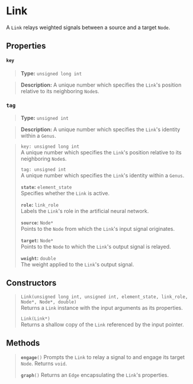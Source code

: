 # Link

 A `Link` relays weighted signals between a source and a target `Node`.

## Properties

#### `key`

> **Type:** `unsigned long int`

> **Description:** A unique number which specifies the `Link`'s position relative to its neighboring `Node`s.

### `tag`

> **Type:** `unsigned int`

> **Description:** A unique number which specifies the `Link`'s identity within a `Genus`.

> `key: unsigned long int`  
>  A unique number which specifies the `Link`'s position relative to its neighboring `Node`s.
>
> `tag: unsigned int`  
>  A unique number which specifies the `Link`'s identity within a `Genus`.
>
> **`state`:** `element_state`  
>  Specifies whether the `Link` is active.
>
> **`role`:** `link_role`  
>  Labels the `Link`'s role in the artificial neural network.
>
> **`source`:** `Node*`  
>  Points to the `Node` from which the `Link`'s input signal originates.
>
> **`target`:** `Node*`  
>  Points to the `Node` to which the `Link`'s output signal is relayed.
>
> **`weight`:** `double`  
> The weight applied to the `Link`'s output signal.

## Constructors

> `Link(unsigned long int, unsigned int, element_state, link_role, Node*, Node*, double)`  
>  Returns a `Link` instance with the input arguments as its properties.
>
> `Link(Link*)`  
>  Returns a shallow copy of the `Link` referenced by the input pointer.

## Methods

> **`engage`**`()` 
>  Prompts the `Link` to relay a signal to and engage its target `Node`. Returns `void`.
>
> **`graph`**`()` 
>  Returns an `Edge` encapsulating the `Link`'s properties.
